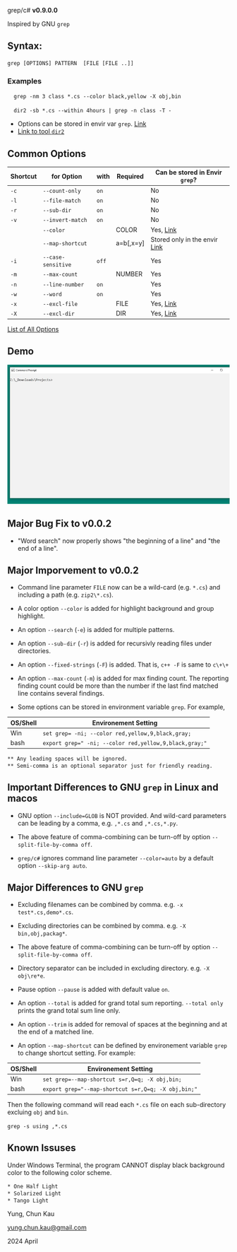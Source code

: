  grep/c#
**v0.9.0.0**

Inspired by GNU ```grep```

## Syntax:
```
grep [OPTIONS] PATTERN  [FILE [FILE ..]]

```

### Examples
```
  grep -nm 3 class *.cs --color black,yellow -X obj,bin

  dir2 -sb *.cs --within 4hours | grep -n class -T -
```

* Options can be stored in envir var ```grep```. [Link](https://github.com/ck-yung/grep/blob/master/docs/info-envir.md)
* [Link to tool ```dir2```](https://www.nuget.org/packages/dir2)

## Common Options

| Shortcut | for Option             | with         | Required  | Can be stored in Envir ```grep```?
| -------- | ----------             | ----         | --------  | ----------------------------------
| ```-c``` | ```--count-only```     | ```on```     |           | No
| ```-l``` | ```--file-match```     | ```on```     |           | No
| ```-r``` | ```--sub-dir```        | ```on```     |           | No
| ```-v``` | ```--invert-match```   | ```on```     |           | No
|          | ```--color```          |              | COLOR     | Yes, [Link](https://github.com/ck-yung/grep/blob/master/docs/info-color.md)
|          | ```--map-shortcut```   |              | a=b[,x=y] | Stored only in the envir [Link](https://github.com/ck-yung/grep/blob/master/docs/info-map-shortcut.md)
| ```-i``` | ```--case-sensitive``` | ```off```    |           | Yes
| ```-m``` | ```--max-count```      |              | NUMBER    | Yes
| ```-n``` | ```--line-number```    | ```on```     |           | Yes
| ```-w``` | ```--word```           | ```on```     |           | Yes
| ```-x``` | ```--excl-file```      |              | FILE      | Yes, [Link](https://github.com/ck-yung/grep/blob/master/docs/info-excl.md)
| ```-X``` | ```--excl-dir```       |              | DIR       | Yes, [Link](https://github.com/ck-yung/grep/blob/master/docs/info-excl.md)

[List of All Options](https://github.com/ck-yung/grep/blob/master/docs/info-all-options.md)

## Demo

![Color Feature](https://raw.githubusercontent.com/ck-yung/grep/master/images/help.gif)

## Major Bug Fix to v0.0.2

* "Word search" now properly shows "the beginning of a line" and "the end of a line".

## Major Imporvement to v0.0.2

* Command line parameter ```FILE``` now can be a wild-card (e.g. ```*.cs```) and including a path (e.g. ```zip2\*.cs```).

* A color option ```--color``` is added for highlight background and group highlight.

* An option ```--search``` (```-e```) is added for multiple patterns.

* An option ```--sub-dir``` (```-r```) is added for recursivly reading files under directories.

* An option ```--fixed-strings``` (```-F```) is added. That is, ```c++ -F``` is same to ```c\+\+```

* An option ```--max-count``` (```-m```) is added for max finding count. The reporting finding count could be more than the number if the last find matched line contains several findings.

* Some options can be stored in environment variable ```grep```. For example,

| OS/Shell  | Environement Setting |
| --------  | -------------------- |
| Win       | ```set grep= -ni; --color red,yellow,9,black,gray;``` |
| bash      | ```export grep=" -ni; --color red,yellow,9,black,gray;"``` |

    ** Any leading spaces will be ignored.
    ** Semi-comma is an optional separator just for friendly reading.


## Important Differences to GNU ```grep``` in Linux and macos

* GNU option ```--include=GLOB``` is NOT provided. And wild-card parameters can be leading by a comma, e.g. ```,*.cs``` and ```,*.cs,*.py```.

* The above feature of comma-combining can be turn-off by option ```--split-file-by-comma off```.

* ```grep/c#``` ignores command line parameter ```--color=auto``` by a default option ```--skip-arg auto```.

## Major Differences to GNU ```grep```

* Excluding filenames can be combined by comma. e.g. ```-x test*.cs,demo*.cs```.

* Excluding directories can be combined by comma. e.g. ```-X bin,obj,packag*```.

* The above feature of comma-combining can be turn-off by option ```--split-file-by-comma off```.

* Directory separator can be included in excluding directory. e.g. ```-X obj\re*e```.

* Pause option ```--pause``` is added with default value ```on```.

* An option ```--total``` is added for grand total sum reporting. ```--total only``` prints the grand total sum line only.

* An option ```--trim``` is added for removal of spaces at the beginning and at the end of a matched line.

* An option ```--map-shortcut``` can be defined by environement variable ```grep``` to change shortcut setting. For example:

| OS/Shell  | Environement Setting |
| --------  | -------------------- |
| Win       | ```set grep=--map-shortcut s=r,Q=q; -X obj,bin;``` |
| bash      | ```export grep="--map-shortcut s=r,Q=q; -X obj,bin;"``` |

Then the following command will read each ```*.cs``` file on each sub-directory excluing ```obj``` and ```bin```.

```grep -s using ,*.cs```

## Known Issuses

Under Windows Terminal, the program CANNOT display black background color to the following color scheme.

    * One Half Light
    * Solarized Light
    * Tango Light

Yung, Chun Kau

<yung.chun.kau@gmail.com>

2024 April
